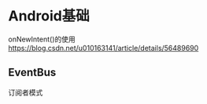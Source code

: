 # Android基础
onNewIntent()的使用
https://blog.csdn.net/u010163141/article/details/56489690
## EventBus
  订阅者模式

